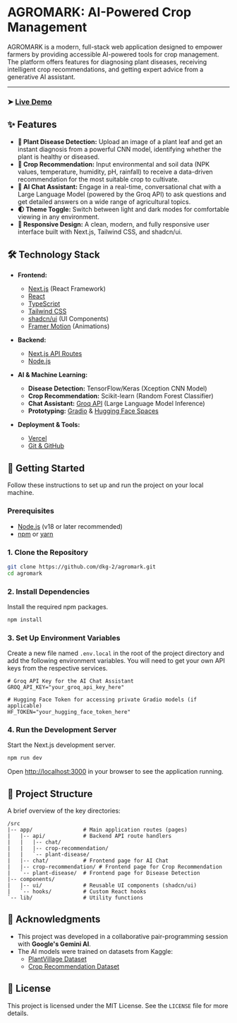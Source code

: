 # AGROMARK: AI-Powered Crop Management

AGROMARK is a modern, full-stack web application designed to empower farmers by providing accessible AI-powered tools for crop management. The platform offers features for diagnosing plant diseases, receiving intelligent crop recommendations, and getting expert advice from a generative AI assistant.

---

### ➤ [Live Demo](https://agromark.vercel.app/)

## ✨ Features

-   **🌿 Plant Disease Detection:** Upload an image of a plant leaf and get an instant diagnosis from a powerful CNN model, identifying whether the plant is healthy or diseased.
-   **🌾 Crop Recommendation:** Input environmental and soil data (NPK values, temperature, humidity, pH, rainfall) to receive a data-driven recommendation for the most suitable crop to cultivate.
-   **🤖 AI Chat Assistant:** Engage in a real-time, conversational chat with a Large Language Model (powered by the Groq API) to ask questions and get detailed answers on a wide range of agricultural topics.
-   **🌓 Theme Toggle:** Switch between light and dark modes for comfortable viewing in any environment.
-   **📱 Responsive Design:** A clean, modern, and fully responsive user interface built with Next.js, Tailwind CSS, and shadcn/ui.

## 🛠️ Technology Stack

-   **Frontend:**
    -   [Next.js](https://nextjs.org/) (React Framework)
    -   [React](https://reactjs.org/)
    -   [TypeScript](https://www.typescriptlang.org/)
    -   [Tailwind CSS](https://tailwindcss.com/)
    -   [shadcn/ui](https://ui.shadcn.com/) (UI Components)
    -   [Framer Motion](https://www.framer.com/motion/) (Animations)

-   **Backend:**
    -   [Next.js API Routes](https://nextjs.org/docs/api-routes/introduction)
    -   [Node.js](https://nodejs.org/)

-   **AI & Machine Learning:**
    -   **Disease Detection:** TensorFlow/Keras (Xception CNN Model)
    -   **Crop Recommendation:** Scikit-learn (Random Forest Classifier)
    -   **Chat Assistant:** [Groq API](https://groq.com/) (Large Language Model Inference)
    -   **Prototyping:** [Gradio](https://www.gradio.app/) & [Hugging Face Spaces](https://huggingface.co/spaces)

-   **Deployment & Tools:**
    -   [Vercel](https://vercel.com/)
    -   [Git & GitHub](https://github.com/)

## 🚀 Getting Started

Follow these instructions to set up and run the project on your local machine.

### Prerequisites

-   [Node.js](https://nodejs.org/en/download/) (v18 or later recommended)
-   [npm](https://www.npmjs.com/get-npm) or [yarn](https://yarnpkg.com/)

### 1. Clone the Repository

```bash
git clone https://github.com/dkg-2/agromark.git
cd agromark
```

### 2. Install Dependencies

Install the required npm packages.

```bash
npm install
```

### 3. Set Up Environment Variables

Create a new file named `.env.local` in the root of the project directory and add the following environment variables. You will need to get your own API keys from the respective services.

```env
# Groq API Key for the AI Chat Assistant
GROQ_API_KEY="your_groq_api_key_here"

# Hugging Face Token for accessing private Gradio models (if applicable)
HF_TOKEN="your_hugging_face_token_here"
```

### 4. Run the Development Server

Start the Next.js development server.

```bash
npm run dev
```

Open [http://localhost:3000](http://localhost:3000) in your browser to see the application running.

## 📂 Project Structure

A brief overview of the key directories:

```
/src
|-- app/                # Main application routes (pages)
|   |-- api/            # Backend API route handlers
|   |   |-- chat/
|   |   |-- crop-recommendation/
|   |   `-- plant-disease/
|   |-- chat/           # Frontend page for AI Chat
|   |-- crop-recommendation/ # Frontend page for Crop Recommendation
|   `-- plant-disease/  # Frontend page for Disease Detection
|-- components/
|   |-- ui/             # Reusable UI components (shadcn/ui)
|   `-- hooks/          # Custom React hooks
`-- lib/                # Utility functions
```

## 🤝 Acknowledgments

-   This project was developed in a collaborative pair-programming session with **Google's Gemini AI**.
-   The AI models were trained on datasets from Kaggle:
    -   [PlantVillage Dataset](https://www.kaggle.com/datasets/abdallahalidev/plantvillage-dataset)
    -   [Crop Recommendation Dataset](https://www.kaggle.com/datasets/atharvaingle/crop-recommendation-dataset)

## 📄 License

This project is licensed under the MIT License. See the `LICENSE` file for more details.
